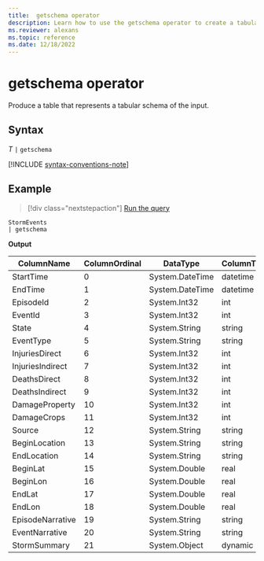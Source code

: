 ```yaml
---
title:  getschema operator 
description: Learn how to use the getschema operator to create a tabular schema of the input.
ms.reviewer: alexans
ms.topic: reference
ms.date: 12/18/2022
---
```

# getschema operator

Produce a table that represents a tabular schema of the input.

## Syntax

*T* `|` `getschema`

[!INCLUDE [syntax-conventions-note](../../includes/syntax-conventions-note.md)]

## Example

> [!div class="nextstepaction"]
> <a href="https://dataexplorer.azure.com/clusters/help/databases/Samples?query=H4sIAAAAAAAAAwsuyS/KdS1LzSsp5qpRSE8tKU7OSM1NBADhHoKkFwAAAA==" target="_blank">Run the query</a>

```kusto
StormEvents
| getschema
```

**Output**

|ColumnName|ColumnOrdinal|DataType|ColumnType|
|---|---|---|---|
|StartTime|0|System.DateTime|datetime|
|EndTime|1|System.DateTime|datetime|
|EpisodeId|2|System.Int32|int|
|EventId|3|System.Int32|int|
|State|4|System.String|string|
|EventType|5|System.String|string|
|InjuriesDirect|6|System.Int32|int|
|InjuriesIndirect|7|System.Int32|int|
|DeathsDirect|8|System.Int32|int|
|DeathsIndirect|9|System.Int32|int|
|DamageProperty|10|System.Int32|int|
|DamageCrops|11|System.Int32|int|
|Source|12|System.String|string|
|BeginLocation|13|System.String|string|
|EndLocation|14|System.String|string|
|BeginLat|15|System.Double|real|
|BeginLon|16|System.Double|real|
|EndLat|17|System.Double|real|
|EndLon|18|System.Double|real|
|EpisodeNarrative|19|System.String|string|
|EventNarrative|20|System.String|string|
|StormSummary|21|System.Object|dynamic|
